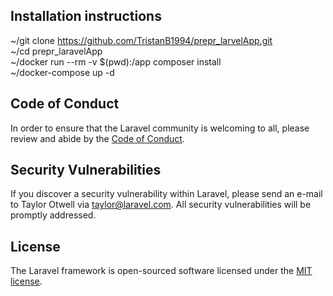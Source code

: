 ## Installation instructions
~/git clone https://github.com/TristanB1994/prepr_larvelApp.git \
~/cd prepr_laravelApp \
~/docker run --rm -v $(pwd):/app composer install \
~/docker-compose up -d

## Code of Conduct

In order to ensure that the Laravel community is welcoming to all, please review and abide by the [Code of Conduct](https://laravel.com/docs/contributions#code-of-conduct).

## Security Vulnerabilities

If you discover a security vulnerability within Laravel, please send an e-mail to Taylor Otwell via [taylor@laravel.com](mailto:taylor@laravel.com). All security vulnerabilities will be promptly addressed.

## License

The Laravel framework is open-sourced software licensed under the [MIT license](https://opensource.org/licenses/MIT).
